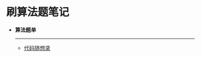 # 刷算法题笔记

<div class="grid cards" markdown>

-   **算法题单**

    ---
    - [代码随想录](代码随想录/index.md)
</div>
